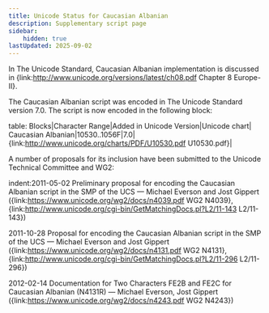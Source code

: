 ```yaml
---
title: Unicode Status for Caucasian Albanian
description: Supplementary script page
sidebar:
    hidden: true
lastUpdated: 2025-09-02
---
```


In The Unicode Standard, Caucasian Albanian implementation is discussed in {link:http://www.unicode.org/versions/latest/ch08.pdf Chapter 8 Europe-II}.

[comment]: # (end of intro)

[comment]: # (start of blocks)

The Caucasian Albanian script was encoded in The Unicode Standard version 7.0. The script is now encoded in the following block:

table:
Blocks|Character Range|Added in Unicode Version|Unicode chart|
Caucasian Albanian|10530..1056F|7.0|{link:http://www.unicode.org/charts/PDF/U10530.pdf U10530.pdf}|

[comment]: # (end of blocks)

[comment]: # (start of chars)



[comment]: # (end of chars)

[comment]: # (start of rest)

A number of proposals for its inclusion have been submitted to the Unicode Technical Committee and WG2:

indent:2011-05-02 Preliminary proposal for encoding the Caucasian Albanian script in the SMP of the UCS — Michael Everson and Jost Gippert ({link:https://www.unicode.org/wg2/docs/n4039.pdf WG2 N4039}, {link:http://www.unicode.org/cgi-bin/GetMatchingDocs.pl?L2/11-143 L2/11-143})

2011-10-28 Proposal for encoding the Caucasian Albanian script in the SMP of the UCS — Michael Everson and Jost Gippert ({link:https://www.unicode.org/wg2/docs/n4131.pdf WG2 N4131}, {link:http://www.unicode.org/cgi-bin/GetMatchingDocs.pl?L2/11-296 L2/11-296})

2012-02-14 Documentation for Two Characters FE2B and FE2C for Caucasian Albanian (N4131R) — Michael Everson, Jost Gippert ({link:https://www.unicode.org/wg2/docs/n4243.pdf WG2 N4243})
